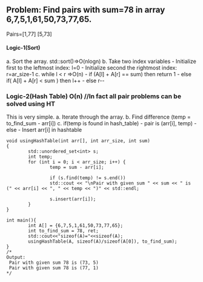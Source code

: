 ## Problem: Find pairs with sum=78 in array 6,7,5,1,61,50,73,77,65.
Pairs=[1,77] [5,73]

#### Logic-1(Sort)

  a. Sort the array.          std::sort()=>O(nlogn)
  b. Take two index variables
     - Initialize first to the leftmost index: l=0
     - Initialize second  the rightmost index:  r=ar_size-1
  c. while l < r                                        =>O(n)
     - if (A[l] + A[r] == sum)  then return 1
     - else if( A[l] + A[r] <  sum )  then l++
     - else r--
       
### Logic-2(Hash Table)      O(n)      //In fact all pair problems can be solved using HT

This is very simple. 
  a. Iterate through the array.
  b. Find difference (temp = to_find_sum - arr[i])
  c. if(temp is found in hash_table)
      - pair is (arr[i], temp)
    - else
      - Insert arr[i] in hashtable

```
void usingHashTable(int arr[], int arr_size, int sum)
{
        std::unordered_set<int> s;
        int temp;
        for (int i = 0; i < arr_size; i++) {
                temp = sum - arr[i];

                if (s.find(temp) != s.end())
                std::cout << "\nPair with given sum " << sum << " is (" << arr[i] << ", " << temp << ")" << std::endl;

                s.insert(arr[i]);
        }
}

int main(){
        int A[] = {6,7,5,1,61,50,73,77,65};
        int to_find_sum = 78, ret;
        std::cout<<"sizeof(A)="<<sizeof(A);
        usingHashTable(A, sizeof(A)/sizeof(A[0]), to_find_sum);
}
/*
Output:
 Pair with given sum 78 is (73, 5)
 Pair with given sum 78 is (77, 1)
*/
```
